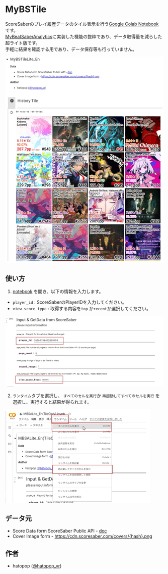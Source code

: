 # MyBSTile
ScoreSaberのプレイ履歴データのタイル表示を行う[Google Colab Notebook](https://colab.research.google.com/github/hatopopvr/MyBSTile/blob/main/MyBSTile_En.ipynb) です。  
[MyBeatSaberAnalytics](https://github.com/hatopopvr/MyBeatSaberAnalytics)に実装した機能の抜粋であり、データ取得量を減らした超ライト版です。   
手軽に結果を確認する用であり、データ保存等も行っていません。

![Tile](images/images_001.jpg)

## 使い方

1. [notebook](https://colab.research.google.com/github/hatopopvr/MyBSTile/blob/main/MyBSTile_En.ipynb) を開き、以下の情報を入力します。
 - `player_id` : ScoreSaberのPlayerIDを入力してください。 
 - `view_score_type` : 取得する内容を`top` か`recent`か選択してください。 
 
![Input Form](images/images_002.jpg)
 
2. `ランタイム`タブを選択し、 `すべてのセルを実行`か `再起動してすべてのセルを実行` を選択し、実行すると結果が得られます。

![Input Form](images/images_004.jpg)

## データ元
- Score Data form ScoreSaber Public API - [doc](https://docs.scoresaber.com/)  
- Cover Image form - https://cdn.scoresaber.com/covers/{hash}.png  

## 作者
- hatopop ([@hatopop_vr](https://twitter.com/hatopop_vr))
